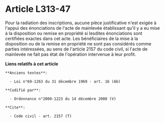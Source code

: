 # Article L313-47

Pour la radiation des inscriptions, aucune pièce justificative n'est exigée à l'appui des énonciations de l'acte de mainlevée
établissant qu'il y a eu mise à la disposition ou remise en propriété si lesdites énonciations sont certifiées exactes dans
cet acte. Les bénéficiaires de la mise à la disposition ou de la remise en propriété ne sont pas considérés comme parties
intéressées, au sens de l'article 2157 du code civil, si l'acte de mainlevée ne fait pas état de l'opération intervenue à
leur profit.

**Liens relatifs à cet article**

	**Anciens textes**:

	  - Loi n°69-1263 du 31 décembre 1969 - art. 16 (Ab)

	**Codifié par**:

	  - Ordonnance n°2000-1223 du 14 décembre 2000 (V)

	**Cite**:

	  - Code civil - art. 2157 (T)
